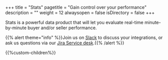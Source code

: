 +++
title = "Stats"
pagetitle = "Gain control over your performance"
description = ""
weight = 12
alwaysopen = false
isDirectory = false
+++

Stats is a powerful data product that will let you evaluate real-time minute-by-minute buyer and/or seller performance.

{{% alert theme="info" %}}Join us on [Slack](https://slack.travelgatex.com/) to discuss your integrations, or ask us questions via our [Jira Service desk](https://xmltravelgate.atlassian.net/servicedesk/customer/portal/7).{{% /alert %}}


{{%custom-children%}}
